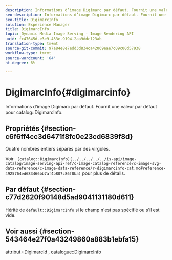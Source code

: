 ```yaml
---
description: Informations d’image Digimarc par défaut. Fournit une valeur par défaut pour le catalogue DigimarcInfo.
seo-description: Informations d’image Digimarc par défaut. Fournit une valeur par défaut pour le catalogue DigimarcInfo.
seo-title: DigimarcInfo
solution: Experience Manager
title: DigimarcInfo
topic: Dynamic Media Image Serving - Image Rendering API
uuid: fc47645d-e3e9-433e-9194-2aa9ddc123ab
translation-type: tm+mt
source-git-commit: 97a84e8e7edd3d834ca42069eae7c09c00d57938
workflow-type: tm+mt
source-wordcount: '64'
ht-degree: 6%

---
```



# DigimarcInfo{#digimarcinfo}

Informations d’image Digimarc par défaut. Fournit une valeur par défaut pour catalog::DigimarcInfo.

## Propriétés {#section-c6f6ff4cc3d6471f8fc0e23cd6839f8d}

Quatre nombres entiers séparés par des virgules.

Voir ` [catalog::DigimarcInfo](../../../../../is-api/image-catalog/image-serving-api-ref/c-image-catalog-reference/c-image-svg-data-reference/c-image-data-reference/r-digimarcinfo-cat.md#reference-4925764ed683466bb7af4b807c86f8ba)` pour plus de détails.

## Par défaut {#section-c77d2620f90148d5ad9041131180d611}

Hérité de `default::DigimarcInfo` si le champ n&#39;est pas spécifié ou s&#39;il est vide.

## Voir aussi {#section-543464e27f0a43249860a883b1ebfa15}

[attribut ::DigimarcId](../../../../../is-api/image-catalog/image-serving-api-ref/c-image-catalog-reference/c-attributes-reference/r-digimarcid.md#reference-33e3eca7f1874510904e5c8645cecd68) ,  [catalogue::DigimarcInfo](../../../../../is-api/image-catalog/image-serving-api-ref/c-image-catalog-reference/c-image-svg-data-reference/c-image-data-reference/r-digimarcinfo-cat.md#reference-4925764ed683466bb7af4b807c86f8ba)

